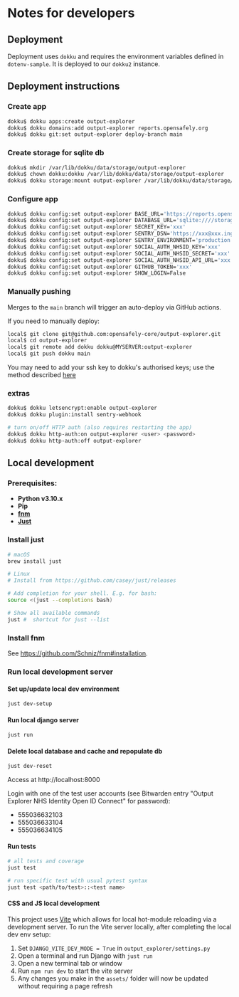 # Notes for developers

## Deployment

Deployment uses `dokku` and requires the environment variables defined in `dotenv-sample`.
It is deployed to our `dokku2` instance.

## Deployment instructions

### Create app

```sh
dokku$ dokku apps:create output-explorer
dokku$ dokku domains:add output-explorer reports.opensafely.org
dokku$ dokku git:set output-explorer deploy-branch main
```

### Create storage for sqlite db

```sh
dokku$ mkdir /var/lib/dokku/data/storage/output-explorer
dokku$ chown dokku:dokku /var/lib/dokku/data/storage/output-explorer
dokku$ dokku storage:mount output-explorer /var/lib/dokku/data/storage/output-explorer/:/storage
```

### Configure app

```sh
dokku$ dokku config:set output-explorer BASE_URL='https://reports.opensafely.org'
dokku$ dokku config:set output-explorer DATABASE_URL='sqlite:////storage/db.sqlite3'
dokku$ dokku config:set output-explorer SECRET_KEY='xxx'
dokku$ dokku config:set output-explorer SENTRY_DSN='https://xxx@xxx.ingest.sentry.io/xxx'
dokku$ dokku config:set output-explorer SENTRY_ENVIRONMENT='production'
dokku$ dokku config:set output-explorer SOCIAL_AUTH_NHSID_KEY='xxx'
dokku$ dokku config:set output-explorer SOCIAL_AUTH_NHSID_SECRET='xxx'
dokku$ dokku config:set output-explorer SOCIAL_AUTH_NHSID_API_URL='xxx'
dokku$ dokku config:set output-explorer GITHUB_TOKEN='xxx'
dokku$ dokku config:set output-explorer SHOW_LOGIN=False
```


### Manually pushing

Merges to the `main` branch will trigger an auto-deploy via GitHub actions.

If you need to manually deploy:

```sh
local$ git clone git@github.com:opensafely-core/output-explorer.git
local$ cd output-explorer
local$ git remote add dokku dokku@MYSERVER:output-explorer
local$ git push dokku main
```

You may need to add your ssh key to dokku's authorised keys; use the method described [here](https://dokku.com/docs/deployment/user-management/)

### extras

```sh
dokku$ dokku letsencrypt:enable output-explorer
dokku$ dokku plugin:install sentry-webhook

# turn on/off HTTP auth (also requires restarting the app)
dokku$ dokku http-auth:on output-explorer <user> <password>
dokku$ dokku http-auth:off output-explorer
```

## Local development

### Prerequisites:

- **Python v3.10.x**
- **Pip**
- **[fnm](#install-fnm)**
- **[Just](#install-just)**

### Install just

```sh
# macOS
brew install just

# Linux
# Install from https://github.com/casey/just/releases

# Add completion for your shell. E.g. for bash:
source <(just --completions bash)

# Show all available commands
just #  shortcut for just --list
```

### Install fnm

See https://github.com/Schniz/fnm#installation.

### Run local development server

#### Set up/update local dev environment

```sh
just dev-setup
```

#### Run local django server

```sh
just run
```

#### Delete local database and cache and repopulate db
```sh
just dev-reset
```

Access at http://localhost:8000

Login with one of the test user accounts (see Bitwarden entry "Output Explorer NHS Identity Open ID Connect" for password):

- 555036632103
- 555036633104
- 555036634105

#### Run tests

```sh
# all tests and coverage
just test

# run specific test with usual pytest syntax
just test <path/to/test>::<test name>
```

#### CSS and JS local development

This project uses [Vite](https://vitejs.dev/) which allows for local hot-module reloading via a development server. To run the Vite server locally, after completing the local dev env setup:

1. Set `DJANGO_VITE_DEV_MODE = True` in `output_explorer/settings.py`
2. Open a terminal and run Django with `just run`
3. Open a new terminal tab or window
4. Run `npm run dev` to start the vite server
5. Any changes you make in the `assets/` folder will now be updated without requiring a page refresh
